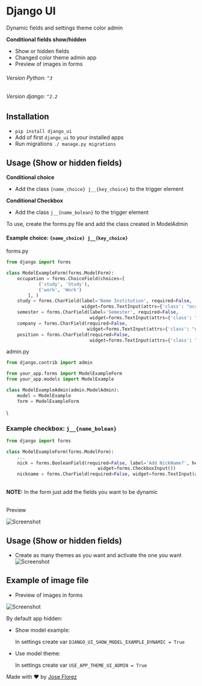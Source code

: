 # Django UI 

Dynamic fields and settings theme color admin

**Conditional fields show/hidden**

- Show or hidden fields
- Changed color theme admin app
- Preview of images in forms


###### Version Python: `^3`
###### Version django: `^2.2`

## Installation
- `pip install django_ui`
- Add of first `django_ui` to your installed apps
- Run migrations `./ manage.py migrations`


## Usage (Show or hidden fields)

**Conditional choice**
- Add the class `{name_choice} j__{key_choice}` to the trigger element

**Conditional Checkbox**
- Add the class `j__{name_bolean}` to the trigger element


To use, create the forms.py file and add the class created in ModelAdmin

#### Example choice: `{name_choice} j__{key_choice}`

forms.py

```python
from django import forms

class ModelExampleForm(forms.ModelForm):
    occupation = forms.ChoiceField(choices=[
            ('study', 'Study'),
            ('work', 'Work')
        ], )
    study = forms.CharField(label='Name Institution', required=False,
                            widget=forms.TextInput(attrs={'class': "occupation j__study"}))
    semester = forms.CharField(label='Semester', required=False,
                               widget=forms.TextInput(attrs={'class': "occupation j__study"}))
    company = forms.CharField(required=False,
                              widget=forms.TextInput(attrs={'class': "occupation j__work"}))
    position = forms.CharField(required=False,
                               widget=forms.TextInput(attrs={'class': "occupation j__work"}))
```


admin.py

```python
from django.contrib import admin

from your_app.forms import ModelExampleForm
from your_app.models import ModelExample

class ModelExampleAdmin(admin.ModelAdmin):
    model = ModelExample
    form = ModelExampleForm
``` 

\
### Example checkbox:  `j__{name_bolean}`

```python
from django import forms

class ModelExampleForm(forms.ModelForm):
    ...
    nick = forms.BooleanField(required=False, label='Add NickName?', help_text='Select if you want to add NickName',
                                  widget=forms.CheckboxInput())
    nickname = forms.CharField(required=False, widget=forms.TextInput(attrs={'class': "j__nick"}))

```
\
**NOTE:** In the form just add the fields you want to be dynamic


\
Preview

![Screenshot](./media/django_ui.gif)


## Usage (Show or hidden fields)

- Create as many themes as you want and activate the one you want
![Screenshot](./media/theme_ui.gif)


## Example of image file

- Preview of images in forms

![Screenshot](./media/django_images.png)



By default app hidden:

- Show model example: 
   
    In settings create var `DJANGO_UI_SHOW_MODEL_EXAMPLE_DYNAMIC = True`
   
   
   
- Use model theme:

    In settings create var `USE_APP_THEME_UI_ADMIN = True`   




Made with ♥ by [Jose Florez](www.joseflorez.co)